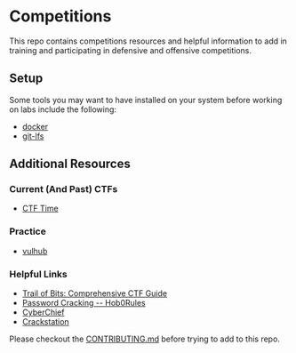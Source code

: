 # Competitions
This repo contains competitions resources and helpful information to add in training and participating in defensive and offensive competitions.

## Setup
Some tools you may want to have installed on your system before working on labs include the following:
- [docker](https://www.docker.com/products/docker-desktop/)
- [git-lfs](https://git-lfs.com/)

## Additional Resources

### Current (And Past) CTFs
- [CTF Time](https://ctftime.org/)

### Practice
- [vulhub](https://github.com/vulhub/vulhub)

### Helpful Links
- [Trail of Bits: Comprehensive CTF Guide](https://trailofbits.github.io/ctf/)
- [Password Cracking -- Hob0Rules](https://github.com/praetorian-inc/Hob0Rules)
- [CyberChief](https://gchq.github.io/CyberChef/)
- [Crackstation](https://crackstation.net/)

Please checkout the [CONTRIBUTING.md](CONTRIBUTING.md) before trying to add to this repo.
